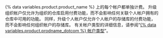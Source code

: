 {% data variables.product.product_name %} 上的每个帐户都单独计费。 升级组织帐户仅允许为组织的仓库启用付费功能，而不会影响任何关联个人帐户拥有的仓库中可用的功能。 同样，升级个人帐户仅允许个人帐户的存储库的付费功能，而不会影响任何组织帐户的存储库。 有关帐户类型的详细信息，请参阅“[{% data variables.product.prodname_dotcom %} 帐户类型](/get-started/learning-about-github/types-of-github-accounts)”。
